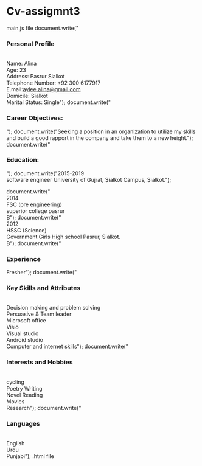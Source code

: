 # Cv-assigmnt3
main.js file
document.write("<h3>Personal Profile</h3><br>Name: Alina<br>Age: 23<br>Address: Pasrur Sialkot<br>Telephone Number: +92 300 6177917<br>E.mail:aylee.alina@gmail.com<br>Domicile: Sialkot<br>Marital Status: Single");
document.write("<h3>Career Objectives:</h3>");
document.write("Seeking a position in an organization to utilize my skills and build a good rapport in the company and take them to a new height.");
document.write("<h3>Education:</h3>");
document.write("2015-2019 <br>  software engineer     University of Gujrat, Sialkot Campus, Sialkot.");     

document.write("<br>2014 <br>  FSC (pre engineering) <br>  superior college pasrur<br> B");
document.write("<br>2012 <br>   HSSC (Science)    <br>  Government Girls High school Pasrur, Sialkot. <br> B");
document.write("<h3>Experience</h3>Fresher");
document.write("<h3>Key Skills and Attributes</h3><br>Decision making and problem solving<br>Persuasive & Team leader<br>Microsoft office<br>Visio <br>Visual studio <br>Android studio<br>Computer and internet skills");
document.write("<h3>Interests and Hobbies</h3><br> cycling<br>Poetry Writing<br>	Novel Reading<br>	Movies<br>	Research");
document.write("<h3>Languages</h3><br>English<br>Urdu<br>Punjabi");
.html file
<!DOCTYPE html>
<html lang="en">
  <head>
    <meta charset="utf-8" />
    <meta name="viewport" content="width=device-width, initial-scale=1" />
    <meta name="theme-color" content="#000000" />
    <title>Cv</title>
</head>
<body>
    <script src="main.js"> </script>
        </body>
        </html>
